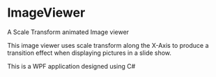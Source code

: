 # ImageViewer
A Scale Transform animated Image viewer

This image viewer uses scale transform along the X-Axis to produce a transition effect when displaying pictures in a slide show.

This is a WPF application designed using C#
